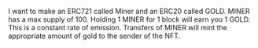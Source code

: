 I want to make an ERC721 called Miner and an ERC20 called GOLD. MINER has a max supply of 100. Holding 1 MINER for 1 block will earn you 1 GOLD. This is a constant rate of emission. Transfers of MINER will mint the appropriate amount of gold to the sender of the NFT.

